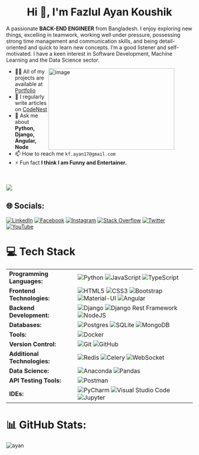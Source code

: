 <h1 align="center" style="border-bottom: none;">Hi 👋, I'm Fazlul Ayan Koushik </h1>




A passionate **BACK-END ENGINEER** from Bangladesh. I enjoy exploring new things, excelling in teamwork, working well under pressure, possessing strong time management and communication skills, and being detail-oriented and quick to learn new concepts. I’m a good listener and self-motivated. I have a keen interest in Software Development, Machine Learning and the Data Science sector.

<img width="340" height="220" style="margin-right: 50px" align="right" src="https://file.notion.so/f/f/5b29438c-51c2-4fac-8c2b-4c6870330a79/468946b9-2224-4e7a-aeb0-f5795f77b656/68747470733a2f2f6d69726f2e6d656469756d2e636f6d2f6d61782f313336302f302a37513379765349765f7430696f4a2d5a2e676966.gif?table=block&id=763196d7-efff-42a1-9f0c-152fad809e99&spaceId=5b29438c-51c2-4fac-8c2b-4c6870330a79&expirationTimestamp=1724853600000&signature=0FftIuJ_F4YuJmya5XUxACB-yG4nDvOXq5hVPw2gDK8" alt="image">

- 👨‍💻 All of my projects are available at [Portfolio](https://eager-bandicoot-3d3.notion.site/Fazlul-Ayan-Koushik-703c0b84db2340c18804599d0811de90)
- 📝 I regularly write articles on [CodeNest](https://eager-bandicoot-3d3.notion.site/CodeNest-4c100f7146fb48d483856d0fbe4f556c)
- 💬 Ask me about **Python, Django, Angular, Node**
- 📫 How to reach me `kf.ayan17@gmail.com`
- ⚡ Fun fact **I think I am Funny and Entertainer.**

<br>





[![](https://visitcount.itsvg.in/api?id=FazlulAyanKoushik&icon=0&color=0)](https://visitcount.itsvg.in)



## 🌐 Socials:
[![LinkedIn](https://img.shields.io/badge/LinkedIn-%230077B5.svg?logo=linkedin&logoColor=white)](https://www.linkedin.com/in/fazlul-ayan-koushik-me/) [![Facebook](https://img.shields.io/badge/Facebook-%231877F2.svg?logo=Facebook&logoColor=white)](https://fb.com/koushik.ayan.7) [![Instagram](https://img.shields.io/badge/Instagram-%23E4405F.svg?logo=Instagram&logoColor=white)](https://instagram.com/koushik__ayan) [![Stack Overflow](https://img.shields.io/badge/-Stackoverflow-FE7A16?logo=stack-overflow&logoColor=white)](https://stackoverflow.com/users/19994854) [![Twitter](https://img.shields.io/badge/Twitter-%231DA1F2.svg?logo=Twitter&logoColor=white)](https://twitter.com/koushik__ayan) [![YouTube](https://img.shields.io/badge/YouTube-%23FF0000.svg?logo=YouTube&logoColor=white)](https://www.youtube.com/channel/UCWLvyM_XmflsCIMmvrNcm5w/videos) 

# 💻 Tech Stack

<table border="0">
  <tr>
    <td><strong>Programming Languages:</strong></td>
    <td>
      <img src="https://img.shields.io/badge/python-3670A0?style=for-the-badge&logo=python&logoColor=ffdd54" alt="Python">
      <img src="https://img.shields.io/badge/javascript-%23323330.svg?style=for-the-badge&logo=javascript&logoColor=%23F7DF1E" alt="JavaScript">
      <img src="https://img.shields.io/badge/typescript-%23007ACC.svg?style=for-the-badge&logo=typescript&logoColor=white" alt="TypeScript">
    </td>
  </tr>
  <tr>
    <td><strong>Frontend Technologies:</strong></td>
    <td>
      <img src="https://img.shields.io/badge/html5-%23E34F26.svg?style=for-the-badge&logo=html5&logoColor=white" alt="HTML5">
      <img src="https://img.shields.io/badge/css3-%231572B6.svg?style=for-the-badge&logo=css3&logoColor=white" alt="CSS3">
      <img src="https://img.shields.io/badge/bootstrap-%23563D7C.svg?style=for-the-badge&logo=bootstrap&logoColor=white" alt="Bootstrap">
      <img src="https://img.shields.io/badge/Material--UI-%230081CB.svg?style=for-the-badge&logo=material-ui&logoColor=white" alt="Material-UI">
      <img src="https://img.shields.io/badge/angular-%23DD0031.svg?style=for-the-badge&logo=angular&logoColor=white" alt="Angular">
    </td>
  </tr>
  <tr>
    <td><strong>Backend Development:</strong></td>
    <td>
      <img src="https://img.shields.io/badge/django-%23092E20.svg?style=for-the-badge&logo=django&logoColor=white" alt="Django">
      <img src="https://img.shields.io/badge/django%20rest%20framework-%23092E20.svg?style=for-the-badge&logo=django&logoColor=white" alt="Django Rest Framework">
      <img src="https://img.shields.io/badge/node.js-6DA55F?style=for-the-badge&logo=node.js&logoColor=white" alt="NodeJS">
    </td>
  </tr>
  <tr>
    <td><strong>Databases:</strong></td>
    <td>
      <img src="https://img.shields.io/badge/postgres-%23316192.svg?style=for-the-badge&logo=postgresql&logoColor=white" alt="Postgres">
      <img src="https://img.shields.io/badge/sqlite-%2307405e.svg?style=for-the-badge&logo=sqlite&logoColor=white" alt="SQLite">
      <img src="https://img.shields.io/badge/MongoDB-%234ea94b.svg?style=for-the-badge&logo=mongodb&logoColor=white" alt="MongoDB">
    </td>
  </tr>
  <tr>
    <td><strong>Tools:</strong></td>
    <td>
      <img src="https://img.shields.io/badge/docker-%230db7ed.svg?style=for-the-badge&logo=docker&logoColor=white" alt="Docker">
    </td>
  </tr>
  <tr>
    <td><strong>Version Control:</strong></td>
    <td>
      <img src="https://img.shields.io/badge/git-%23F05032.svg?style=for-the-badge&logo=git&logoColor=white" alt="Git">
      <img src="https://img.shields.io/badge/github-%23121011.svg?style=for-the-badge&logo=github&logoColor=white" alt="GitHub">
    </td>
  </tr>
  <tr>
    <td><strong>Additional Technologies:</strong></td>
    <td>
      <img src="https://img.shields.io/badge/redis-%23DD0031.svg?style=for-the-badge&logo=redis&logoColor=white" alt="Redis">
      <img src="https://img.shields.io/badge/celery-%2300B265.svg?style=for-the-badge&logo=celery&logoColor=white" alt="Celery">
      <img src="https://img.shields.io/badge/websocket-%230096FF.svg?style=for-the-badge&logo=websocket&logoColor=white" alt="WebSocket">
    </td>
  </tr>
  <tr>
    <td><strong>Data Science:</strong></td>
    <td>
      <img src="https://img.shields.io/badge/Anaconda-%2344A833.svg?style=for-the-badge&logo=anaconda&logoColor=white" alt="Anaconda">
      <img src="https://img.shields.io/badge/pandas-%23150458.svg?style=for-the-badge&logo=pandas&logoColor=white" alt="Pandas">
    </td>
  </tr>
  <tr>
    <td><strong>API Testing Tools:</strong></td>
    <td>
      <img src="https://img.shields.io/badge/Postman-FF6C37?style=for-the-badge&logo=postman&logoColor=white" alt="Postman">
    </td>
  </tr>
  <tr>
    <td><strong>IDEs:</strong></td>
    <td>
      <img src="https://img.shields.io/badge/PyCharm-000000?style=for-the-badge&logo=pycharm&logoColor=white" alt="PyCharm">
      <img src="https://img.shields.io/badge/Visual_Studio_Code-0078d7?style=for-the-badge&logo=visual-studio-code&logoColor=white" alt="Visual Studio Code">
      <img src="https://img.shields.io/badge/Jupyter-%23F37626.svg?style=for-the-badge&logo=Jupyter&logoColor=white" alt="Jupyter">
    </td>
  </tr>
</table>


# 📊 GitHub Stats:

<!--<p align="left"> <a href="https://github.com/ryo-ma/github-profile-trophy"><img src="https://github-profile-trophy.vercel.app/?username=fazlulayankoushik" alt="fazlulayankoushik" /></a> </p> -->


<!--<p align="center"> <img src="https://github-readme-stats.vercel.app/api?username=fazlulayankoushik&show_icons=true&theme=gotham" alt="ayan" /> -->
<img src="https://github-readme-stats.vercel.app/api/top-langs/?username=fazlulayankoushik&hide=java,html,css&theme=dracula" alt="ayan" /></P>

<!-- ![](https://github-readme-streak-stats.herokuapp.com/?user=FazlulAyanKoushik&theme=dark&hide_border=true)<br/> -->
